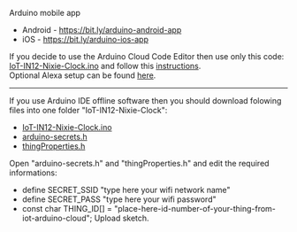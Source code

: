 Arduino mobile app
   - Android - https://bit.ly/arduino-android-app
   - iOS - https://bit.ly/arduino-ios-app

If you decide to use the Arduino Cloud Code Editor then use only this code: <a target="_blank" href="https://github.com/marcinsaj/IoT-Arduino-Nixie-Clock-Shield/blob/master/examples/IoT-IN12-Nixie-Clock/IoT-IN12-Nixie-Clock.ino">IoT-IN12-Nixie-Clock.ino</a> and follow this <a target="_blank" href="https://github.com/marcinsaj/IoT-Arduino-Nixie-Clock-Shield/blob/master/examples/IoT-IN12-Nixie-Clock/IoT-Arduino-Cloud-Setup.md">instructions</a>.
<br/>Optional Alexa setup can be found <a target="_blank" href="https://github.com/marcinsaj/IoT-Arduino-Nixie-Clock-Shield/blob/master/examples/IoT-IN12-Nixie-Clock/IoT-Arduino-Cloud-Alexa-Setup.md">here</a>.

********************************************************  

If you use Arduino IDE offline software then you should download folowing files into one folder "IoT-IN12-Nixie-Clock":
   - <a target="_blank" href="https://github.com/marcinsaj/IoT-Arduino-Nixie-Clock-Shield/blob/master/examples/IoT-IN12-Nixie-Clock/IoT-IN12-Nixie-Clock.ino">IoT-IN12-Nixie-Clock.ino</a>
   - <a target="_blank" href="https://github.com/marcinsaj/IoT-Arduino-Nixie-Clock-Shield/blob/master/examples/IoT-IN12-Nixie-Clock/arduino-secrets.h">arduino-secrets.h</a>
   - <a target="_blank" href="https://github.com/marcinsaj/IoT-Arduino-Nixie-Clock-Shield/blob/master/examples/IoT-IN12-Nixie-Clock/thingProperties.h">thingProperties.h</a>

Open "arduino-secrets.h" and "thingProperties.h" and edit the required informations:
   - define SECRET_SSID "type here your wifi network name"
   - define SECRET_PASS "type here your wifi password"
   - const char THING_ID[] = "place-here-id-number-of-your-thing-from-iot-arduino-cloud";
Upload sketch.
